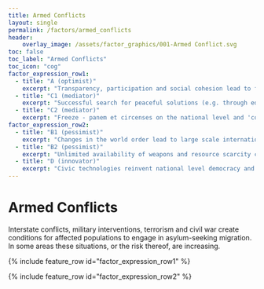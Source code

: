 ```yaml
---
title: Armed Conflicts
layout: single
permalink: /factors/armed_conflicts
header:
    overlay_image: /assets/factor_graphics/001-Armed Conflict.svg
toc: false
toc_label: "Armed Conflicts"
toc_icon: "cog"    
factor_expression_row1:
  - title: "A (optimist)"
    excerpt: "Transparency, participation and social cohesion lead to fewer conflicts on a national and international level"
  - title: "C1 (mediator)"
    excerpt: "Successful search for peaceful solutions (e.g. through education and mediation) on an international level"
  - title: "C2 (mediator)"
    excerpt: "Freeze - panem et circenses on the national level and 'cold war' on an international level lead to a stable situation"
factor_expression_row2:    
  - title: "B1 (pessimist)"
    excerpt: "Changes in the world order lead to large scale international war"
  - title: "B2 (pessimist)"
    excerpt: "Unlimited availability of weapons and resource scarcity culminate in several limited armed conflicts"
  - title: "D (innovator)"
    excerpt: "Civic technologies reinvent national level democracy and increase stability"
---
```


# Armed Conflicts

Interstate conflicts, military interventions, terrorism and civil war create 
conditions for affected populations to engage in asylum-seeking migration. In 
some areas these situations, or the risk thereof, are increasing.

{% include feature_row id="factor_expression_row1" %}

{% include feature_row id="factor_expression_row2" %}
